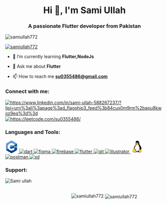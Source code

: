 <h1 align="center">Hi 👋, I'm Sami Ullah</h1>
<h3 align="center">A passionate Flutter developer from Pakistan</h3>

<p align="left"> <img src="https://komarev.com/ghpvc/?username=samiullah772&label=Profile%20views&color=0e75b6&style=flat" alt="samiullah772" /> </p>

<p align="left"> <a href="https://github.com/ryo-ma/github-profile-trophy"><img src="https://github-profile-trophy.vercel.app/?username=samiullah772" alt="samiullah772" /></a> </p>

- 🌱 I’m currently learning **Flutter,NodeJs**

- 💬 Ask me about **Flutter**

- 📫 How to reach me **su0355486@gmail.com**

<h3 align="left">Connect with me:</h3>
<p align="left">
<a href="https://www.linkedin.com/in/sami-ullah-588267237/?lipi=urn%3ali%3apage%3ad_flagship3_feed%3b84cux0m9rm%2bapu8kwoz9eq%3d%3d" target="blank"><img align="center" src="https://raw.githubusercontent.com/rahuldkjain/github-profile-readme-generator/master/src/images/icons/Social/linked-in-alt.svg" alt="https://www.linkedin.com/in/sami-ullah-588267237/?lipi=urn%3ali%3apage%3ad_flagship3_feed%3b84cux0m9rm%2bapu8kwoz9eq%3d%3d" height="30" width="40" /></a>
<a href="https://leetcode.com/su0355486/" target="blank"><img align="center" src="https://raw.githubusercontent.com/rahuldkjain/github-profile-readme-generator/master/src/images/icons/Social/leet-code.svg" alt="https://leetcode.com/su0355486/" height="30" width="40" /></a>
</p>

<h3 align="left">Languages and Tools:</h3>
<p align="left"> <a href="https://www.w3schools.com/cpp/" target="_blank" rel="noreferrer"> <img src="https://raw.githubusercontent.com/devicons/devicon/master/icons/cplusplus/cplusplus-original.svg" alt="cplusplus" width="40" height="40"/> </a> <a href="https://dart.dev" target="_blank" rel="noreferrer"> <img src="https://www.vectorlogo.zone/logos/dartlang/dartlang-icon.svg" alt="dart" width="40" height="40"/> </a> <a href="https://www.figma.com/" target="_blank" rel="noreferrer"> <img src="https://www.vectorlogo.zone/logos/figma/figma-icon.svg" alt="figma" width="40" height="40"/> </a> <a href="https://firebase.google.com/" target="_blank" rel="noreferrer"> <img src="https://www.vectorlogo.zone/logos/firebase/firebase-icon.svg" alt="firebase" width="40" height="40"/> </a> <a href="https://flutter.dev" target="_blank" rel="noreferrer"> <img src="https://www.vectorlogo.zone/logos/flutterio/flutterio-icon.svg" alt="flutter" width="40" height="40"/> </a> <a href="https://git-scm.com/" target="_blank" rel="noreferrer"> <img src="https://www.vectorlogo.zone/logos/git-scm/git-scm-icon.svg" alt="git" width="40" height="40"/> </a> <a href="https://www.adobe.com/in/products/illustrator.html" target="_blank" rel="noreferrer"> <img src="https://www.vectorlogo.zone/logos/adobe_illustrator/adobe_illustrator-icon.svg" alt="illustrator" width="40" height="40"/> </a> <a href="https://www.linux.org/" target="_blank" rel="noreferrer"> <img src="https://raw.githubusercontent.com/devicons/devicon/master/icons/linux/linux-original.svg" alt="linux" width="40" height="40"/> </a> <a href="https://postman.com" target="_blank" rel="noreferrer"> <img src="https://www.vectorlogo.zone/logos/getpostman/getpostman-icon.svg" alt="postman" width="40" height="40"/> </a> <a href="https://www.adobe.com/products/xd.html" target="_blank" rel="noreferrer"> <img src="https://cdn.worldvectorlogo.com/logos/adobe-xd.svg" alt="xd" width="40" height="40"/> </a> </p>

<h3 align="left">Support:</h3>
<p><a href="https://www.buymeacoffee.com/Sami ullah "> <img align="left" src="https://cdn.buymeacoffee.com/buttons/v2/default-yellow.png" height="50" width="210" alt="Sami ullah " /></a></p><br><br>

<p><img align="left" src="https://github-readme-stats.vercel.app/api/top-langs?username=samiullah772&show_icons=true&locale=en&layout=compact" alt="samiullah772" /></p>

<p>&nbsp;<img align="center" src="https://github-readme-stats.vercel.app/api?username=samiullah772&show_icons=true&locale=en" alt="samiullah772" /></p>


